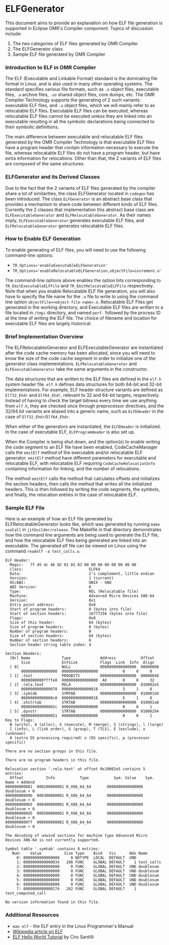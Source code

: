 <!--
Copyright IBM Corp. and others 2018

This program and the accompanying materials are made available under
the terms of the Eclipse Public License 2.0 which accompanies this
distribution and is available at https://www.eclipse.org/legal/epl-2.0/
or the Apache License, Version 2.0 which accompanies this distribution and
is available at https://www.apache.org/licenses/LICENSE-2.0.

This Source Code may also be made available under the following
Secondary Licenses when the conditions for such availability set
forth in the Eclipse Public License, v. 2.0 are satisfied: GNU
General Public License, version 2 with the GNU Classpath
Exception [1] and GNU General Public License, version 2 with the
OpenJDK Assembly Exception [2].

[1] https://www.gnu.org/software/classpath/license.html
[2] https://openjdk.org/legal/assembly-exception.html

SPDX-License-Identifier: EPL-2.0 OR Apache-2.0 OR GPL-2.0 WITH Classpath-exception-2.0 OR LicenseRef-GPL-2.0 WITH Assembly-exception
-->

# ELFGenerator

This document aims to provide an explanation on how ELF file generation is
supported in Eclipse OMR's Compiler component. Topics of discussion include:

1. The two categories of ELF files generated by OMR Compiler
2. The ELFGenerator class
3. Sample ELF file generated by OMR Compiler

### Introduction to ELF in OMR Compiler

The ELF (Executable and Linkable Format) standard is the dominating file format
in Linux, and is also used in many other operating systems. The standard 
specifies various file formats, such as `.o` object files, executable files,
`.a` archive files, `.so` shared object files, core dumps, etc. The OMR Compiler
Technology supports the generating of 2 such variants: executable ELF files, and
`.o` object files, which we will mainly refer to as relocatable ELF files.
Executable ELF files can be executed, whereas relocatable ELF files cannot be
executed unless they are linked into an executable resulting in all the symbolic
declarations being connected to their symbolic definitions.

The main difference between executable and relocatable ELF files generated by the
OMR Compiler Technology is that executable ELF files have a program header that
contain information necessary to execute the file, whereas relocatable ELF files
do not have a program header, but have extra information for relocations.
Other than that, the 2 variants of ELF files are composed of the same structures.

### ELFGenerator and its Derived Classes

Due to the fact that the 2 variants of ELF files generated by the compiler share
a lot of similarities, the class ELFGenerator located in `codegen` has been 
introduced. The class `ELFGenerator` is an abstract base class that provides a 
mechanism to share code between different kinds of ELF files. Currently the 2
classes that implementation this abstract base class are `ELFExecutableGenerator`
and `ELFRelocatableGenerator`. As their names imply, `ELFExecutableGenerator`
generates executable ELF files, and `ELFRelocatableGenerator` generates relocatable
ELF files.

### How to Enable ELF Generation
To enable generating of ELF files, you will need to use the following command-line
options:
* `TR_Options='enableExecutableELFGeneration'`
* `TR_Options='enableRelocatableELFGeneration,objectFile=increment.o'`

The command-line options above enables the option bits corresponding to
`TR_EmitExecutableELFFile` and `TR_EmitRelocatableELFFile` respectively. Note that
when you enable Relocatable ELF file generation, you will also have to specify the
file name for the `.o` file to write to using the command line option
`objectFile=<object-file-name>.o`. Relocatable ELF Files get generated in the working
directory, and Executable ELF files are written to a file located in `/tmp/` directory,
and named `perf-` followed by the process ID at the time of writing the ELF file.
The choice of filename and location for executable ELF files are largely historical.

### Brief Implementation Overview
The ELFRelocatableGenerator and ELFExecutableGenerator are instantiated after the code
cache memory has been allocated, since you will need to know the size of the code cache
segment in order to initialize one of the generator class implementations.
`ELFRelocatableGenerator` and `ELFExecutableGenerator` take the same arguments in the
constructor.

The data structures that are written to the ELF files are defined in the `elf.h`
system header file. `elf.h` defines data structures for both 64-bit and 32-bit
implementations. For example, ELF header structure variants are defined as
`Elf32_Ehdr` and `Elf64_Ehdr`, relevant to 32 and 64-bit targets, respectively.
Instead of having to check the target bitness every time we use anything from
`elf.h`, they are checked once through preprocessor directives, and the 32/64
bit variants are aliased into a generic name, such as `ELFEHeader` in the case
of `Elf32_Ehdr`/`Elf64_Ehdr`.

When either of the generators are instantiated, the `ELFEHeader` is initialized.
In the case of executable ELF, `ELFProgramHeader` is also set up. 

When the Compiler is being shut down, and the option(s) to enable writing the code
segment to an ELF file have been enabled, CodeCacheManager calls the `emitElf` method
of the executable and/or relocatable ELF generator. `emitElf` method have different 
parameters for executable and relocatable ELF, with relocatable ELF requiring
`CodeCacheRelocationInfo` containing information for linking, and the number of relocations. 

The method `emitElf` calls the method that calculates offsets and initializes the section
headers, then calls the method that writes all the initialized headers. This is then followed
by writing the code segments, the symbols, and finally, the relocation entries in the case
of relocatable ELF.

### Sample ELF File
Here is an example of how an ELF file generated by ELFRelocatableGenerator looks like, which
was generated by running `make useCall` in `jitbuilder/release`. The Makefile in that
directory demonstrates how the command line arguments are being used to generate the ELF file,
and how the relocatable ELF files being generated are linked into an executable. The
generated elf file can be viewed on Linux using the command `readelf -a test_calls.o`.

```
ELF Header:
  Magic:   7f 45 4c 46 02 01 01 03 00 00 00 00 00 00 00 00
  Class:                             ELF64
  Data:                              2's complement, little endian
  Version:                           1 (current)
  OS/ABI:                            UNIX - GNU
  ABI Version:                       0
  Type:                              REL (Relocatable file)
  Machine:                           Advanced Micro Devices X86-64
  Version:                           0x1
  Entry point address:               0x0
  Start of program headers:          0 (bytes into file)
  Start of section headers:          16777256 (bytes into file)
  Flags:                             0x0
  Size of this header:               64 (bytes)
  Size of program headers:           0 (bytes)
  Number of program headers:         0
  Size of section headers:           64 (bytes)
  Number of section headers:         6
  Section header string table index: 4

Section Headers:
  [Nr] Name              Type             Address           Offset
       Size              EntSize          Flags  Link  Info  Align
  [ 0]                   NULL             0000000000000000  00000000
       0000000000000000  0000000000000000           0     0     0
  [ 1] .text             PROGBITS         0000000000000000  00000040
       0000000000ffffe8  0000000000000000  AX       0     0     32
  [ 2] .rela.text        RELA             0000000000000000  010002e5
       0000000000000078  0000000000000018           3     1     8
  [ 3] .symtab           SYMTAB           0000000000000000  010001d4
       00000000000000c0  0000000000000018           5     1     8
  [ 4] .shstrtab         STRTAB           0000000000000000  010001a8
       000000000000002c  0000000000000000           0     0     1
  [ 5] .dynstr           STRTAB           0000000000000000  01000294
       0000000000000051  0000000000000000           0     0     1
Key to Flags:
  W (write), A (alloc), X (execute), M (merge), S (strings), l (large)
  I (info), L (link order), G (group), T (TLS), E (exclude), x (unknown)
  O (extra OS processing required) o (OS specific), p (processor specific)

There are no section groups in this file.

There are no program headers in this file.

Relocation section '.rela.text' at offset 0x10002e5 contains 5 entries:
  Offset          Info           Type           Sym. Value    Sym. Name + Addend
000000000081  000200000001 R_X86_64_64       0000000000000000 doublesum + 0
00000000009b  000300000001 R_X86_64_64       0000000000000000 doublesum + 0
0000000000b5  000400000001 R_X86_64_64       0000000000000000 doublesum + 0
0000000000d5  000500000001 R_X86_64_64       0000000000000000 doublesum + 0
0000000000ff  000600000001 R_X86_64_64       0000000000000000 doublesum + 0

The decoding of unwind sections for machine type Advanced Micro Devices X86-64 is not currently supported.

Symbol table '.symtab' contains 8 entries:
   Num:    Value          Size Type    Bind   Vis      Ndx Name
     0: 0000000000000000     0 NOTYPE  LOCAL  DEFAULT  UND 
     1: 0000000000000034   286 FUNC    GLOBAL DEFAULT    1 test_calls
     2: 0000000000000000     0 FUNC    GLOBAL DEFAULT  UND doublesum
     3: 0000000000000000     0 FUNC    GLOBAL DEFAULT  UND doublesum
     4: 0000000000000000     0 FUNC    GLOBAL DEFAULT  UND doublesum
     5: 0000000000000000     0 FUNC    GLOBAL DEFAULT  UND doublesum
     6: 0000000000000000     0 FUNC    GLOBAL DEFAULT  UND doublesum
     7: 0000000000000174   262 FUNC    GLOBAL DEFAULT    1 test_computed_call

No version information found in this file.

```

### Additional Resources

* `man elf` - the ELF entry in the Linux Programmer's Manual
* [Wikipedia article on ELF](https://en.wikipedia.org/wiki/Executable_and_Linkable_Format)
* [ELF Hello World Tutorial](https://cirosantilli.com/elf-hello-world) by Ciro Santilli